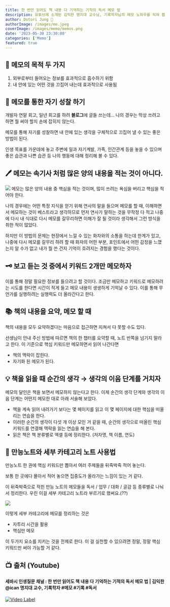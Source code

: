 ```yaml
---
title: 한 번만 읽어도 책 내용 다 기억하는 기적의 독서 메모 법
description: 유튜브에 소개된 김익한 명지대 교수님, 기록학자님의 메모 노하우를 익혀 봅니다.
author: Dotori Jung 🌰
authorImage: /images/me.jpeg
coverImage: /images/memo/memos.png
date: '2023-05-30 23:30:00'
categories: ['Memo']
featured: true
---
```


## 📝 메모의 목적 두 가지

1. 외부로부터 들어오는 정보를 효과적으로 흡수하기 위함
2. 내 안에 있는 어떤 것을 끄집어 내는데 효과적으로 사용됨

## 🙏 메모를 통한 자기 성찰 하기

개발자 연말 회고, 일년 회고를 하려 **블로그**에 글들 쓰는데… 나의 경우는 막상 쓰려고 하면 뭘 써야 할지 손에 잡히지 않는다.

메모를 통해 자기를 성찰하면 내 안에 있는 생각을 구체적으로 끄집어 낼 수 있는 좋은 방법이 된다.

인생 목표를 가운데에 놓고 주변에 일과 자기계발, 가족, 인간관계 등을 놓을 수 있으며 좋은 습관과 나쁜 습관 등 나의 행동에 대해 정리해 볼 수 있다.

## 🖊️ 메모는 속기사 처럼 많은 양의 내용을 적는 것이 아니다.

![](https://pbs.twimg.com/media/C1d0uNjVQAAY-5R?format=jpg&name=small)
메모는 많은 양의 내용 중 핵심을 적는 것이며, 많이 쓰려는 욕심을 버리고 핵심을 적어야 한다.

나의 경우에는 어떤 특정 지식을 얻기 위해 연사의 말을 들으며 메모를 할 때, 이해하면서 메모하는 것이 베스트라고 생각하므로 먼저 연사가 말하는 것을 무작정 다 적고 나중에 다시 내 식대로 다시 메모를 갈무리하면 이해가 잘 될 것이라 생각해서 그런 방식을 취한 적이 많았다.

하지만 이 방법의 문제는 현장에서 느낄 수 있는 화자와의 소통을 하는데 한계가 있고, 나중에 다시 메모를 갈무리 하려 할 때 화자의 어떤 부분, 포인트에서 어떤 감정을 느꼈는지 알 수가 없고 내가 뭘 쓴 건지 기억이 흐려지는 경험을 했다는 것이다.

## 🗝️ 보고 듣는 것 중에서 키워드 2개만 메모하자

이를 통해 정말 필요한 정보를 들으려고 할 것이다. 조금만 메모하고 키워드로 메모하려는 시도를 한다면 시간이 적게 들고 메모 내용이 생생하게 기억날 수 있다. 이를 통해 무언가를 실행하려는 실행력도 더 올라간다고 한다.

## 📚 책의 내용을 요약, 메모 할 때

책의 내용을 모두 요약하겠다는 마음으로 접근하면 지쳐서 다 못할 수도 있다.

선생님이 안내 주신 방법에 따르면 책의 한 챕터를 요약할 때, 노트 반쪽을 넘기지 말라고 한다. 이 기준으로 핵심 키워드만 메모하면서 읽어 나간다면

- 책의 맥락이 잡힌다.
- 자기화 된 메모가 된다.

## 💡 책을 읽을 때 순간의 생각 → 생각의 이음 단계를 거치자

메모의 달인은 책을 보면서 메모하지 않는다고 한다. 이제 순간의 생각 단계와 생각의 이음 단계는 어떤지 메모한 대로 아래 서술해 보았다.

- 책을 계속 읽어 내려가기 보다는 몇 페이지를 읽고 이 몇 페이지에 대한 핵심을 떠올리는 연습을 한다.
- 이러한 순간의 생각이 다섯 개 이상 모인 거 같을 때, 순간의 생각으로 떠올린 핵심 키워드를 연결해 맥락을 읽는 연습을 해 본다.
- 읽은 책은 책 분류별로 엑셀 등에 정리한다. (저자명, 책 이름, 연도)

## 👑 만능노트와 세부 카테고리 노트 사용법

만능노트 한 권에 핵심 키워드만 뽑아서 여러 주제들을 뒤죽박죽 적어 놓는다.

보통 한 곳에다 몰아서 적어 놓으면 집중도가 올라가는 느낌이 있는 거 같다.

이 뒤죽박죽으로 적힌 만능 노트의 메모들을 독서 / 업무 / 대화 / 글감 등 종류별로 나눠서 정리한다. 우린 이걸 세부 카테고리 노트라 부르기로 했써요.(??)

![](https://t1.daumcdn.net/cfile/tistory/245B77375572B1D014)

이렇게 세부 카테고리에 메모를 정리하는 것은

- 자투리 시간을 활용
- 핵심만 메모

이 두가지 요소를 지키는 것을 전제로 한다. 이 걸 실천할 수 있으려면 정말, 정말 핵심 키워드만 써야 가능할 거 같다.

## 📺 출처 (Youtube)

#### 세바시 인생질문 채널 : 한 번만 읽어도 책 내용 다 기억하는 기적의 독서 메모 법 | 김익한 @ican 명지대 교수, 기록학자 #메모 #기록 #독서

[![Video Label](https://img.youtube.com/vi/fxdPHw8vhog/0.jpg)](https://youtu.be/fxdPHw8vhog)
